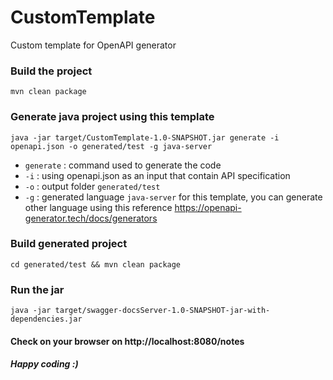 # CustomTemplate

Custom template for OpenAPI generator

### Build the project 

```
mvn clean package
```

### Generate java project using this template 

```
java -jar target/CustomTemplate-1.0-SNAPSHOT.jar generate -i openapi.json -o generated/test -g java-server
```
- `generate` : command used to generate the code
- `-i` : using openapi.json as an input that contain API specification
- `-o` : output folder `generated/test`
- `-g` : generated language `java-server` for this template, you can generate other language using this reference https://openapi-generator.tech/docs/generators
 
### Build generated project
```
cd generated/test && mvn clean package
```
### Run the jar
```
java -jar target/swagger-docsServer-1.0-SNAPSHOT-jar-with-dependencies.jar
```
#### Check on your browser on http://localhost:8080/notes
 
 
##### Happy coding :)
